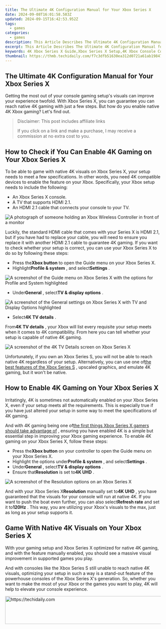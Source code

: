```yaml
---
title: The Ultimate 4K Configuration Manual for Your Xbox Series X
date: 2024-09-08T16:01:58.583Z
updated: 2024-09-15T16:42:53.952Z
tags:
  - games
categories:
  - games
description: This Article Describes The Ultimate 4K Configuration Manual for Your Xbox Series X
excerpt: This Article Describes The Ultimate 4K Configuration Manual for Your Xbox Series X
keywords: 4K Xbox Series X Guide,Xbox Series X Setup,4K Xbox Console Config,Xbox Series X Manual,Optimal 4K Xbox Configuration,Xbox Series X Ultimate,High Definition for Xbox S
thumbnail: https://thmb.techidaily.com/f7c3dfb51630ea312d0721a61ab19847e1113bba58f7b17ac94759c2d0864364.jpg
---
```


## The Ultimate 4K Configuration Manual for Your Xbox Series X

 Getting the most out of your console gaming setup's visuals can improve your experience twofold. With Xbox Series X, you can guarantee you can reach native 4K gaming with just a few steps. But how do you enable native 4K Xbox gaming? Let's find out.

>  Disclaimer: This post includes affiliate links
>
>  If you click on a link and make a purchase, I may receive a commission at no extra cost to you.
>

## How to Check if You Can Enable 4K Gaming on Your Xbox Series X

 To be able to game with native 4K visuals on Xbox Series X, your setup needs to meet a few specifications. In other words, you need 4K compatible devices to enable the feature on your Xbox. Specifically, your Xbox setup needs to include the following:

* An Xbox Series X console.
* A TV that supports HDMI 2.1.
* An HDMI 2.1 cable that connects your console to your TV.

![A photograph of someone holding an Xbox Wireless Controller in front of a monitor](https://static1.makeuseofimages.com/wordpress/wp-content/uploads/2023/05/feature-1.jpg)

 Luckily, the standard HDMI cable that comes with your Series X is HDMI 2.1, but if you have had to replace your cable, you will need to ensure you replace it with another HDMI 2.1 cable to guarantee 4K gaming. If you want to check whether your setup is correct, you can use your Xbox Series X to do so by following these steps:

* Press the**Xbox button** to open the Guide menu on your Xbox Series X.
* Highlight**Profile & system** , and select**Settings** .

![A screenshot of the Guide menu on Xbox Series X with the options for Profile and System highlighted](https://static1.makeuseofimages.com/wordpress/wp-content/uploads/2023/07/xbox-guide-menu.jpg)

* Under**General** , select**TV & display options** .

![A screenshot of the General settings on Xbox Series X with TV and Display Options highlighted](https://static1.makeuseofimages.com/wordpress/wp-content/uploads/2023/05/tv-and-display-options.jpg)

* Select**4K TV details** .

 From**4K TV details** , your Xbox will list every requisite your setup meets when it comes to 4K compatibility. From here you can tell whether your setup is capable of native 4K gaming.

![A screenshot of the 4K TV Details screen on Xbox Series X](https://static1.makeuseofimages.com/wordpress/wp-content/uploads/2023/11/screenshot-3179.jpg)

 Unfortunately, if you own an Xbox Series S, you will not be able to reach native 4K regardless of your setup. Alternatively, you can use one of[the best features of the Xbox Series S](https://www.makeuseof.com/xbox-series-s-features-all-users-should-use/) , upscaled graphics, and emulate 4K gaming, but it won't be native.

## How to Enable 4K Gaming on Your Xbox Series X

 Irritatingly, 4K is sometimes not automatically enabled on your Xbox Series X, even if your setup meets all the requirements. This is especially true if you have just altered your setup in some way to meet the specifications of 4K gaming.

 And with 4K gaming being one of[the first things Xbox Series X gamers should take advantage of](https://www.makeuseof.com/first-things-to-do-with-xbox-series-x/) , ensuring you have enabled 4K is a simple but essential step in improving your Xbox gaming experience. To enable 4K gaming on your Xbox Series X, follow these steps:

* Press the**Xbox button** on your controller to open the Guide menu on your Xbox Series X.
* Highlight the options under**Profile & system** , and select**Settings** .
* Under**General** , select**TV & display options** .
* Ensure that**Resolution** is set to**4K UHD** .

![A screenshot of the Resolution options on an Xbox Series X](https://static1.makeuseofimages.com/wordpress/wp-content/uploads/2023/11/screenshot-3175.jpg)

 And with your Xbox Series X**Resolution** manually set to**4K UHD** , you have guaranteed that the visuals for your console will run at native 4K. If you want to push the boat even further, you can also select**Refresh rate** and set it to**120Hz** . This way, you are utilizing your Xbox's visuals to the max, just as long as your setup supports it.

## Game With Native 4K Visuals on Your Xbox Series X

 With your gaming setup and Xbox Series X optimized for native 4K gaming, and with the feature manually enabled, you should see a massive visual improvement in supported games you play.

 And with consoles like the Xbox Series S still unable to reach native 4K visuals, optimizing your setup in such a way is a stand-out feature of the powerhouse consoles of the Xbox Series X's generation. So, whether you want to make the most of your Xbox or the games you want to play, 4K will help to elevate your console experience.

<ins class="adsbygoogle"
     style="display:block"
     data-ad-format="autorelaxed"
     data-ad-client="ca-pub-7571918770474297"
     data-ad-slot="1223367746"></ins>

<ins class="adsbygoogle"
     style="display:block"
     data-ad-client="ca-pub-7571918770474297"
     data-ad-slot="8358498916"
     data-ad-format="auto"
     data-full-width-responsive="true"></ins>



<!-- affiliate ads begin -->
<a href="https://unicoeye.pxf.io/c/5597632/2134493/18498" target="_top" id="2134493">
  <img src="//a.impactradius-go.com/display-ad/18498-2134493" border="0" alt="https://techidaily.com" width="728" height="90"/>
</a>
<img height="0" width="0" src="https://unicoeye.pxf.io/i/5597632/2134493/18498" style="position:absolute;visibility:hidden;" border="0" />
<!-- affiliate ads end -->

